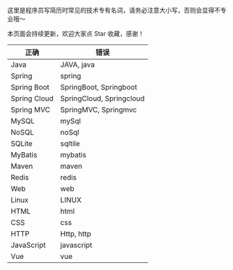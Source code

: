 这里是程序员写简历时常见的技术专有名词，请务必注意大小写，否则会显得不专业哦～  

本页面会持续更新，欢迎大家点 Star 收藏，感谢！


| 正确        | 错误                   |
| ----------- | ---------------------- |
| Java        | JAVA, java             |
| Spring      | spring                 |
| Spring Boot | SpringBoot, Springboot |
| Spring Cloud | SpringCloud, Springcloud |
| Spring MVC  | SpringMVC, Springmvc   |
| MySQL       | mySql                  |
| NoSQL       | noSql                  |
| SQLite      | sqltile                |
| MyBatis     | mybatis                |
| Maven       | maven                  |
| Redis       | redis                  |
| Web         | web                    |
| Linux       | LINUX                  |
| HTML        | html                   |
| CSS         | css                    |
| HTTP        | Http, http |
| JavaScript | javascript|
| Vue | vue |
